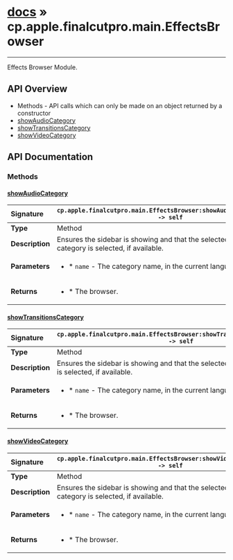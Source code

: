 # [docs](index.md) » cp.apple.finalcutpro.main.EffectsBrowser
---

Effects Browser Module.

## API Overview
* Methods - API calls which can only be made on an object returned by a constructor
 * [showAudioCategory](#showaudiocategory)
 * [showTransitionsCategory](#showtransitionscategory)
 * [showVideoCategory](#showvideocategory)

## API Documentation

### Methods

#### [showAudioCategory](#showaudiocategory)
| <span style="float: left;">**Signature**</span> | <span style="float: left;">`cp.apple.finalcutpro.main.EffectsBrowser:showAudioCategory(name) -> self` </span>                                                          |
| -----------------------------------------------------|---------------------------------------------------------------------------------------------------------|
| **Type**                                             | Method                                                                                         |
| **Description**                                      | Ensures the sidebar is showing and that the selected 'Audio' category is selected, if available.                                                                                         |
| **Parameters**                                       | <ul><li>* `name`		- The category name, in the current language.</li></ul> |
| **Returns**                                          | <ul><li>* The browser.</li></ul>          |

#### [showTransitionsCategory](#showtransitionscategory)
| <span style="float: left;">**Signature**</span> | <span style="float: left;">`cp.apple.finalcutpro.main.EffectsBrowser:showTransitionsCategory(name) -> self` </span>                                                          |
| -----------------------------------------------------|---------------------------------------------------------------------------------------------------------|
| **Type**                                             | Method                                                                                         |
| **Description**                                      | Ensures the sidebar is showing and that the selected 'Transitions' category is selected, if available.                                                                                         |
| **Parameters**                                       | <ul><li>* `name`		- The category name, in the current language.</li></ul> |
| **Returns**                                          | <ul><li>* The browser.</li></ul>          |

#### [showVideoCategory](#showvideocategory)
| <span style="float: left;">**Signature**</span> | <span style="float: left;">`cp.apple.finalcutpro.main.EffectsBrowser:showVideoCategory(name) -> self` </span>                                                          |
| -----------------------------------------------------|---------------------------------------------------------------------------------------------------------|
| **Type**                                             | Method                                                                                         |
| **Description**                                      | Ensures the sidebar is showing and that the selected 'Video' category is selected, if available.                                                                                         |
| **Parameters**                                       | <ul><li>* `name`		- The category name, in the current language.</li></ul> |
| **Returns**                                          | <ul><li>* The browser.</li></ul>          |

